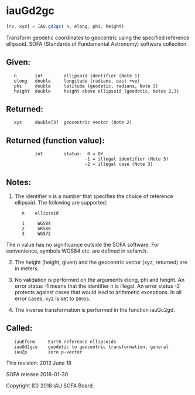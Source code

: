 # iauGd2gc

```js
[rv, xyz] = IAU.gd2gc( n, elong, phi, height)
```

Transform geodetic coordinates to geocentric using the specified
reference ellipsoid.
SOFA (Standards of Fundamental Astronomy) software collection.


## Given:
```
   n       int        ellipsoid identifier (Note 1)
   elong   double     longitude (radians, east +ve)
   phi     double     latitude (geodetic, radians, Note 3)
   height  double     height above ellipsoid (geodetic, Notes 2,3)
```

## Returned:
```
   xyz     double[3]  geocentric vector (Note 2)
```

## Returned (function value):
```
           int        status:  0 = OK
                              -1 = illegal identifier (Note 3)
                              -2 = illegal case (Note 3)
```

## Notes:

1) The identifier n is a number that specifies the choice of
   reference ellipsoid.  The following are supported:

```
      n    ellipsoid

      1     WGS84
      2     GRS80
      3     WGS72
```

   The n value has no significance outside the SOFA software.  For
   convenience, symbols WGS84 etc. are defined in sofam.h.

2) The height (height, given) and the geocentric vector (xyz,
   returned) are in meters.

3) No validation is performed on the arguments elong, phi and
   height.  An error status -1 means that the identifier n is
   illegal.  An error status -2 protects against cases that would
   lead to arithmetic exceptions.  In all error cases, xyz is set
   to zeros.

4) The inverse transformation is performed in the function iauGc2gd.

## Called:
```
   iauEform     Earth reference ellipsoids
   iauGd2gce    geodetic to geocentric transformation, general
   iauZp        zero p-vector
```

This revision:  2013 June 18

SOFA release 2018-01-30

Copyright (C) 2018 IAU SOFA Board.